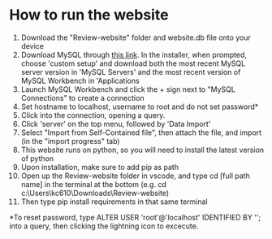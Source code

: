 # How to run the website

1. Download the "Review-website" folder and website.db file onto your device 
2. Download MySQL through [this link](https://dev.mysql.com/downloads/installer/). In the installer, when prompted, choose 'custom setup' and download both the most recent MySQL server version in 'MySQL Servers' and the most recent version of MySQL Workbench in 'Applications
3. Launch MySQL Workbench and click the + sign next to "MySQL Connections" to create a connection
4. Set hostname to localhost, username to root and do not set password* 
5. Click into the connection, opening a query.
6. Click 'server' on the top menu, followed by 'Data Import'
7. Select "Import from Self-Contained file", then attach the file, and import (in the "import progress" tab)
8. This website runs on python, so you will need to install the latest version of python
9. Upon installation, make sure to add pip as path
10. Open up the Review-website folder in vscode, and type cd [full path name] in the terminal at the bottom (e.g. cd c:\\Users\\kc610\\Downloads\\Review-website)
11. Then type pip install requirements in that same terminal 





*To reset password, type ALTER USER 'root'@'localhost' IDENTIFIED BY '';  into a query, then clicking the lightning icon to excecute. 




